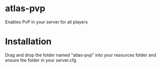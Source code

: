 # atlas-pvp
Enables PvP in your server for all players

# Installation
Drag and drop the folder named "atlas-pvp" into your resources folder and ensure the folder in your server.cfg
